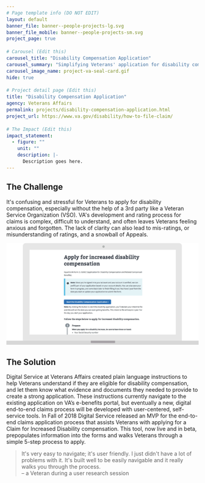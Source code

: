 ```yaml
---
# Page template info (DO NOT EDIT)
layout: default
banner_file: banner--people-projects-lg.svg
banner_file_mobile: banner--people-projects-sm.svg
project_page: true

# Carousel (Edit this)
carousel_title: "Disability Compensation Application"
carousel_summary: "Simplifying Veterans' application for disability compensation."
carousel_image_name: project-va-seal-card.gif
hide: true

# Project detail page (Edit this)
title: "Disability Compensation Application"
agency: Veterans Affairs
permalink: projects/disability-compensation-application.html
project_url: https://www.va.gov/disability/how-to-file-claim/

# The Impact (Edit this)
impact_statement:
  - figure: ""
    unit: ""
    description: |-
      Description goes here.
---
```


## The Challenge

It's confusing and stressful for Veterans to apply for disability compensation, especially without the help of a 3rd party like a Veteran Service Organization (VSO). VA's development and rating process for claims is complex, difficult to understand, and often leaves Veterans feeling anxious and forgotten. The lack of clarity can also lead to mis-ratings, or misunderstanding of ratings, and a snowball of Appeals.

![](../images/project-va-disability-compensation-ui.gif)

## The Solution

Digital Service at Veterans Affairs created plain language instructions to help Veterans understand if they are eligible for disability compensation, and let them know what evidence and documents they needed to provide to create a strong application. These instructions currently navigate to the existing application on VA’s e-benefits portal, but eventually a new, digital end-to-end claims process will be developed with user-centered, self-service tools. In Fall of 2018 Digital Service released an MVP for the end-to-end claims application process that assists Veterans with applying for a Claim for Increased Disability compensation. This tool, now live and in beta, prepopulates information into the forms and walks Veterans through a simple 5-step process to apply.

<blockquote class="pullquote" markdown="1">
It's very easy to navigate; it's user friendly. I just didn't have a lot of problems with it. It's built well to be easily navigable and it really walks you through the process.
 <footer>– a Veteran during a user research session</footer>
</blockquote>
